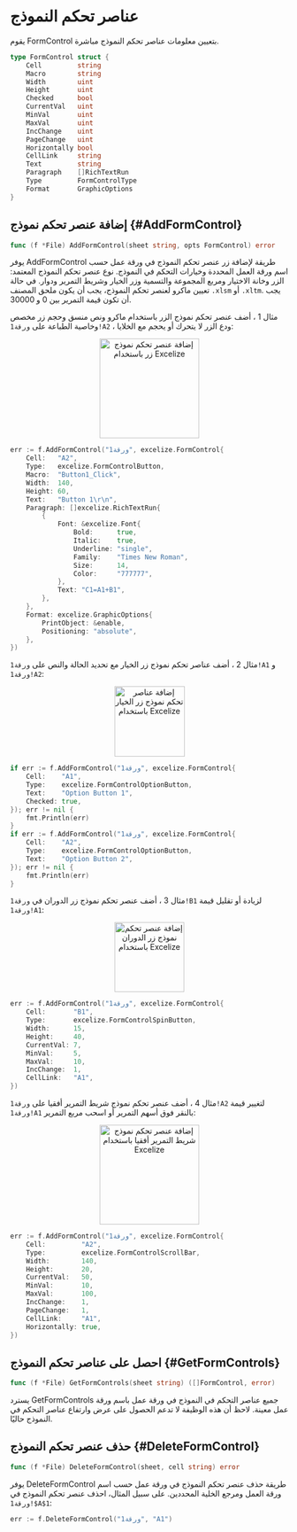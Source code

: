 # عناصر تحكم النموذج

يقوم FormControl بتعيين معلومات عناصر تحكم النموذج مباشرة.

```go
type FormControl struct {
    Cell         string
    Macro        string
    Width        uint
    Height       uint
    Checked      bool
    CurrentVal   uint
    MinVal       uint
    MaxVal       uint
    IncChange    uint
    PageChange   uint
    Horizontally bool
    CellLink     string
    Text         string
    Paragraph    []RichTextRun
    Type         FormControlType
    Format       GraphicOptions
}
```

## إضافة عنصر تحكم نموذج {#AddFormControl}

```go
func (f *File) AddFormControl(sheet string, opts FormControl) error
```

يوفر AddFormControl طريقة لإضافة زر عنصر تحكم النموذج في ورقة عمل حسب اسم ورقة العمل المحددة وخيارات التحكم في النموذج. نوع عنصر تحكم النموذج المعتمد: الزر وخانة الاختيار ومربع المجموعة والتسمية وزر الخيار وشريط التمرير ودوار. في حالة تعيين ماكرو لعنصر تحكم النموذج، يجب أن يكون ملحق المصنف `.xlsm` أو `.xltm`. يجب أن تكون قيمة التمرير بين 0 و 30000.

مثال 1 ، أضف عنصر تحكم نموذج الزر باستخدام ماكرو ونص منسق وحجم زر مخصص وخاصية الطباعة على `ورقة1!A2` ، ودع الزر لا يتحرك أو يحجم مع الخلايا:

<p align="center"><img width="180" src="./images/form_ctrl_button.gif" alt="إضافة عنصر تحكم نموذج زر باستخدام Excelize"></p>

```go
err := f.AddFormControl("ورقة1", excelize.FormControl{
    Cell:   "A2",
    Type:   excelize.FormControlButton,
    Macro:  "Button1_Click",
    Width:  140,
    Height: 60,
    Text:   "Button 1\r\n",
    Paragraph: []excelize.RichTextRun{
        {
            Font: &excelize.Font{
                Bold:      true,
                Italic:    true,
                Underline: "single",
                Family:    "Times New Roman",
                Size:      14,
                Color:     "777777",
            },
            Text: "C1=A1+B1",
        },
    },
    Format: excelize.GraphicOptions{
        PrintObject: &enable,
        Positioning: "absolute",
    },
})
```

مثال 2 ، أضف عناصر تحكم نموذج زر الخيار مع تحديد الحالة والنص على `ورقة1!A1` و `ورقة1!A2`:

<p align="center"><img width="127" src="./images/form_ctrl_option_button.gif" alt="إضافة عناصر تحكم نموذج زر الخيار باستخدام Excelize"></p>

```go
if err := f.AddFormControl("ورقة1", excelize.FormControl{
    Cell:    "A1",
    Type:    excelize.FormControlOptionButton,
    Text:    "Option Button 1",
    Checked: true,
}); err != nil {
    fmt.Println(err)
}
if err := f.AddFormControl("ورقة1", excelize.FormControl{
    Cell:    "A2",
    Type:    excelize.FormControlOptionButton,
    Text:    "Option Button 2",
}); err != nil {
    fmt.Println(err)
}
```

مثال 3 ، أضف عنصر تحكم نموذج زر الدوران في `ورقة1!B1` لزيادة أو تقليل قيمة `ورقة1!A1`:

<p align="center"><img width="126" src="./images/form_ctrl_spin_button.gif" alt="إضافة عنصر تحكم نموذج زر الدوران باستخدام Excelize"></p>

```go
err := f.AddFormControl("ورقة1", excelize.FormControl{
    Cell:       "B1",
    Type:       excelize.FormControlSpinButton,
    Width:      15,
    Height:     40,
    CurrentVal: 7,
    MinVal:     5,
    MaxVal:     10,
    IncChange:  1,
    CellLink:   "A1",
})
```

مثال 4 ، أضف عنصر تحكم نموذج شريط التمرير أفقيا على `ورقة1!A2` لتغيير قيمة `ورقة1!A1` بالنقر فوق أسهم التمرير أو اسحب مربع التمرير:

<p align="center"><img width="180" src="./images/form_ctrl_scroll_bar.gif" alt="إضافة عنصر تحكم نموذج شريط التمرير أفقيا باستخدام Excelize"></p>

```go
err := f.AddFormControl("ورقة1", excelize.FormControl{
    Cell:         "A2",
    Type:         excelize.FormControlScrollBar,
    Width:        140,
    Height:       20,
    CurrentVal:   50,
    MinVal:       10,
    MaxVal:       100,
    IncChange:    1,
    PageChange:   1,
    CellLink:     "A1",
    Horizontally: true,
})
```

## احصل على عناصر تحكم النموذج {#GetFormControls}

```go
func (f *File) GetFormControls(sheet string) ([]FormControl, error)
```

يسترد GetFormControls جميع عناصر التحكم في النموذج في ورقة عمل باسم ورقة عمل معينة. لاحظ أن هذه الوظيفة لا تدعم الحصول على عرض وارتفاع عناصر التحكم في النموذج حاليًا.

## حذف عنصر تحكم النموذج {#DeleteFormControl}

```go
func (f *File) DeleteFormControl(sheet, cell string) error
```

يوفر DeleteFormControl طريقة حذف عنصر تحكم النموذج في ورقة عمل حسب اسم ورقة العمل ومرجع الخلية المحددين. على سبيل المثال، احذف عنصر تحكم النموذج في `ورقة1!$A$1`:

```go
err := f.DeleteFormControl("ورقة1", "A1")
```

